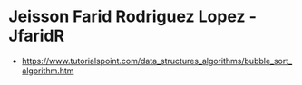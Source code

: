 # Jeisson Farid Rodriguez Lopez - JfaridR

* https://www.tutorialspoint.com/data_structures_algorithms/bubble_sort_algorithm.htm